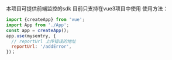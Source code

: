 本项目可提供前端监控的sdk
目前只支持在vue3项目中使用
使用方法：

```javascript
import {createApp} from 'vue';
import App from './App';
const app = createApp();
app.use(mysentry, {
  // reportUrl 上传错误的地址
  reportUrl: '/addError',
})；
```
